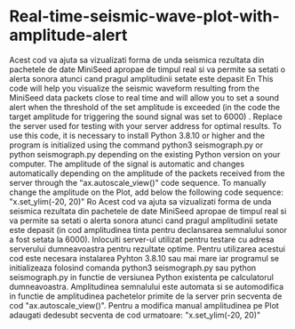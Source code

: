 # Real-time-seismic-wave-plot-with-amplitude-alert
Acest cod va ajuta sa vizualizati forma de unda seismica rezultata din pachetele de date MiniSeed apropae de timpul real si va permite sa setati o alerta sonora atunci cand pragul amplitudinii setate este depasit 
En
This code will help you visualize the seismic waveform resulting from the MiniSeed data packets close to real time and will allow you to set a sound alert when the threshold of the set amplitude is exceeded (in the code the target amplitude for triggering the sound signal was set to 6000) . Replace the server used for testing with your server address for optimal results. To use this code, it is necessary to install Python 3.8.10 or higher and the program is initialized using the command python3 seismograph.py or python seismograph.py depending on the existing Python version on your computer. The amplitude of the signal is automatic and changes automatically depending on the amplitude of the packets received from the server through the "ax.autoscale_view()" code sequence. To manually change the amplitude on the Plot, add below the following code sequence: "x.set_ylim(-20, 20)"
Ro
Acest cod va ajuta sa vizualizati forma de unda seismica rezultata din pachetele de date MiniSeed apropae de timpul real si va permite sa setati o alerta sonora atunci cand pragul amplitudinii setate este depasit (in cod amplitudinea tinta pentru declansarea semnalului sonor a fost setata la 6000). Inlocuiti server-ul utilizat pentru testare cu adresa serverului dumneavoastra pentru rezultate optime. Pentru utilizarea acestui cod este necesara instalarea Pyhton 3.8.10 sau mai mare iar programul se initializeaza folosind comanda python3 seismograph.py sau python seismograph.py in functie de versiunea Python existenta pe calculatorul dumneavoastra. Amplitudinea semnalului este automata si se automodifica in functie de amplitudinea pachetelor primite de la server prin secventa de cod "ax.autoscale_view()". Pentru a modifica manual amplitudinea pe Plot adaugati dedesubt secventa de cod urmatoare: "x.set_ylim(-20, 20)"
